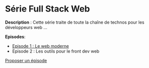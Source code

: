 # Série Full Stack Web

**Description** :
Cette série traite de toute la chaîne de technos pour les développeurs web 
...

**Episodes**:
- [Episode 1 : Le web moderne](https://github.com/TechDays2016/Talks-Online-Techniques/tree/master/serie-fullstackweb/E01---Le-web-moderne)
- Episode 2 : Les outils pour le front dev web

[Proposer un épisode](http://github.com)
